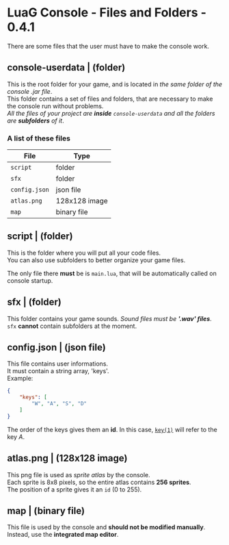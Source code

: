 # LuaG Console - Files and Folders - 0.4.1

There are some files that the user must have to make the console work.

## console-userdata | (folder)
This is the root folder for your game, and is located in *the same folder of the console .jar file*.  
This folder contains a set of files and folders, that are necessary to make the console run without problems.  
*All the files of your project are **inside** `console-userdata` and all the folders are **subfolders** of it*.
### A list of these files
| File          | Type          |
| ------------- | ------------- |
| `script`      | folder        |
| `sfx`         | folder        |
| `config.json` | json file     |
| `atlas.png`   | 128x128 image |
| `map`         | binary file   |

## script | (folder)
This is the folder where you will put all your code files.  
You can also use subfolders to better organize your game files.  

The only file there **must** be is `main.lua`, that will be automatically called on console startup.

## sfx | (folder)
This folder contains your game sounds. *Sound files must be **'.wav' files***.  
`sfx` **cannot** contain subfolders at the moment.

## config.json | (json file)
This file contains user informations.  
It must contain a string array, 'keys'.  
Example:
```json
{
    "keys": [
        "W", "A", "S", "D"
    ]
}
```

The order of the keys gives them an **id**. In this case, [`key(1)`](Lua-Script#keyid) will refer to the key *A*.

## atlas.png | (128x128 image)
This png file is used as *sprite atlas* by the console.  
Each sprite is 8x8 pixels, so the entire atlas contains **256 sprites**.  
The position of a sprite gives it an `id` (0 to 255).

## map | (binary file)
This file is used by the console and **should not be modified manually**.  
Instead, use the **integrated map editor**.
